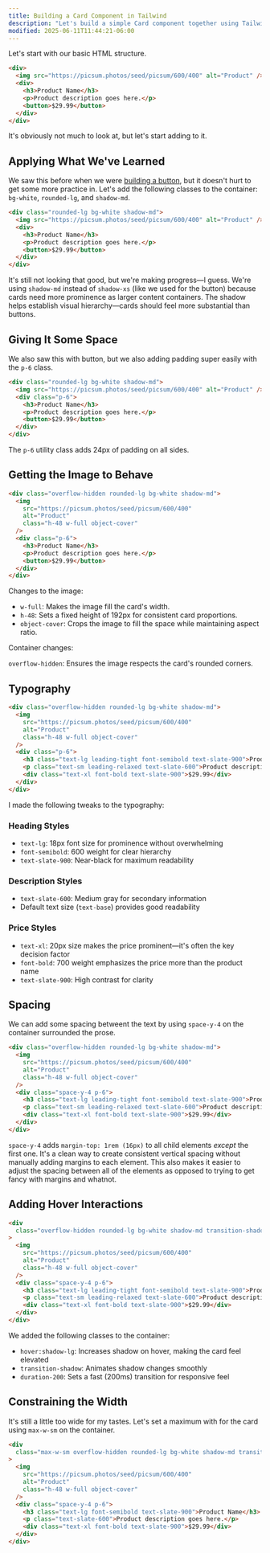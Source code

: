 ```yaml
---
title: Building a Card Component in Tailwind
description: "Let's build a simple Card component together using Tailwind."
modified: 2025-06-11T11:44:21-06:00
---
```


Let's start with our basic HTML structure.

```html tailwind
<div>
  <img src="https://picsum.photos/seed/picsum/600/400" alt="Product" />
  <div>
    <h3>Product Name</h3>
    <p>Product description goes here.</p>
    <button>$29.99</button>
  </div>
</div>
```

It's obviously not much to look at, but let's start adding to it.

## Applying What We've Learned

We saw this before when we were [building a button](building-a-button.md), but it doesn't hurt to get some more practice in. Let's add the following classes to the container: `bg-white`, `rounded-lg`, and `shadow-md`.

```html tailwind
<div class="rounded-lg bg-white shadow-md">
  <img src="https://picsum.photos/seed/picsum/600/400" alt="Product" />
  <div>
    <h3>Product Name</h3>
    <p>Product description goes here.</p>
    <button>$29.99</button>
  </div>
</div>
```

It's still not looking that good, but we're making progress—I guess. We're using `shadow-md` instead of `shadow-xs` (like we used for the button) because cards need more prominence as larger content containers. The shadow helps establish visual hierarchy—cards should feel more substantial than buttons.

## Giving It Some Space

We also saw this with button, but we also adding padding super easily with the `p-6` class.

```html tailwind
<div class="rounded-lg bg-white shadow-md">
  <img src="https://picsum.photos/seed/picsum/600/400" alt="Product" />
  <div class="p-6">
    <h3>Product Name</h3>
    <p>Product description goes here.</p>
    <button>$29.99</button>
  </div>
</div>
```

The `p-6` utility class adds 24px of padding on all sides.

## Getting the Image to Behave

```html tailwind
<div class="overflow-hidden rounded-lg bg-white shadow-md">
  <img
    src="https://picsum.photos/seed/picsum/600/400"
    alt="Product"
    class="h-48 w-full object-cover"
  />
  <div class="p-6">
    <h3>Product Name</h3>
    <p>Product description goes here.</p>
    <button>$29.99</button>
  </div>
</div>
```

Changes to the image:

- `w-full`: Makes the image fill the card's width.
- `h-48`: Sets a fixed height of 192px for consistent card proportions.
- `object-cover`: Crops the image to fill the space while maintaining aspect ratio.

Container changes:

`overflow-hidden`: Ensures the image respects the card's rounded corners.

## Typography

```html tailwind
<div class="overflow-hidden rounded-lg bg-white shadow-md">
  <img
    src="https://picsum.photos/seed/picsum/600/400"
    alt="Product"
    class="h-48 w-full object-cover"
  />
  <div class="p-6">
    <h3 class="text-lg leading-tight font-semibold text-slate-900">Product Name</h3>
    <p class="text-sm leading-relaxed text-slate-600">Product description goes here.</p>
    <div class="text-xl font-bold text-slate-900">$29.99</div>
  </div>
</div>
```

I made the following tweaks to the typography:

### Heading Styles

- `text-lg`: 18px font size for prominence without overwhelming
- `font-semibold`: 600 weight for clear hierarchy
- `text-slate-900`: Near-black for maximum readability

### Description Styles

- `text-slate-600`: Medium gray for secondary information
- Default text size (`text-base`) provides good readability

### Price Styles

- `text-xl`: 20px size makes the price prominent—it's often the key decision factor
- `font-bold`: 700 weight emphasizes the price more than the product name
- `text-slate-900`: High contrast for clarity

## Spacing

We can add some spacing betweent the text by using `space-y-4` on the container surrounded the prose.

```html tailwind
<div class="overflow-hidden rounded-lg bg-white shadow-md">
  <img
    src="https://picsum.photos/seed/picsum/600/400"
    alt="Product"
    class="h-48 w-full object-cover"
  />
  <div class="space-y-4 p-6">
    <h3 class="text-lg leading-tight font-semibold text-slate-900">Product Name</h3>
    <p class="text-sm leading-relaxed text-slate-600">Product description goes here.</p>
    <div class="text-xl font-bold text-slate-900">$29.99</div>
  </div>
</div>
```

`space-y-4` adds `margin-top: 1rem (16px)` to all child elements _except_ the first one. It's a clean way to create consistent vertical spacing without manually adding margins to each element. This also makes it easier to adjust the spacing between all of the elements as opposed to trying to get fancy with margins and whatnot.

## Adding Hover Interactions

```html tailwind
<div
  class="overflow-hidden rounded-lg bg-white shadow-md transition-shadow duration-200 hover:shadow-lg"
>
  <img
    src="https://picsum.photos/seed/picsum/600/400"
    alt="Product"
    class="h-48 w-full object-cover"
  />
  <div class="space-y-4 p-6">
    <h3 class="text-lg leading-tight font-semibold text-slate-900">Product Name</h3>
    <p class="text-sm leading-relaxed text-slate-600">Product description goes here.</p>
    <div class="text-xl font-bold text-slate-900">$29.99</div>
  </div>
</div>
```

We added the following classes to the container:

- `hover:shadow-lg`: Increases shadow on hover, making the card feel elevated
- `transition-shadow`: Animates shadow changes smoothly
- `duration-200`: Sets a fast (200ms) transition for responsive feel

## Constraining the Width

It's still a little too wide for my tastes. Let's set a maximum with for the card using `max-w-sm` on the container.

```html tailwind
<div
  class="max-w-sm overflow-hidden rounded-lg bg-white shadow-md transition-shadow duration-200 hover:shadow-lg"
>
  <img
    src="https://picsum.photos/seed/picsum/600/400"
    alt="Product"
    class="h-48 w-full object-cover"
  />
  <div class="space-y-4 p-6">
    <h3 class="text-lg font-semibold text-slate-900">Product Name</h3>
    <p class="text-slate-600">Product description goes here.</p>
    <div class="text-xl font-bold text-slate-900">$29.99</div>
  </div>
</div>
```
